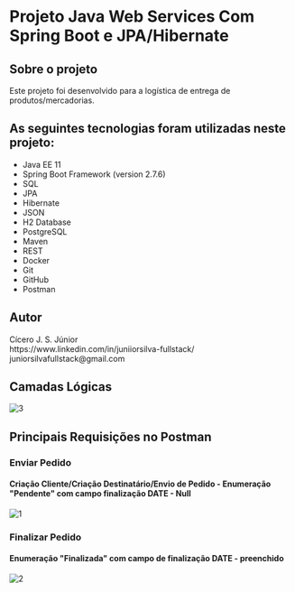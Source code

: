 # Projeto Java Web Services Com Spring Boot e JPA/Hibernate

## Sobre o projeto

Este projeto foi desenvolvido para a logística de entrega de produtos/mercadorias.

## As seguintes tecnologias foram utilizadas neste projeto:

* Java EE 11
* Spring Boot Framework (version 2.7.6)
* SQL
* JPA
* Hibernate
* JSON
* H2 Database
* PostgreSQL
* Maven
* REST
* Docker
* Git
* GitHub
* Postman

## Autor

<p>Cícero J. S. Júnior <br>
https://www.linkedin.com/in/juniiorsilva-fullstack/ <br>
juniorsilvafullstack@gmail.com </p>

## Camadas Lógicas

![3](https://user-images.githubusercontent.com/43589505/209748660-0650deb2-6733-4dff-80c8-5fead81581a0.png)

## Principais Requisições no Postman

### Enviar Pedido
#### Criação Cliente/Criação Destinatário/Envio de Pedido - Enumeração "Pendente" com campo finalização DATE - Null
![1](https://user-images.githubusercontent.com/43589505/209747988-03c88dcc-f185-4015-92be-10286864fa97.png)

### Finalizar Pedido
#### Enumeração "Finalizada" com campo de finalização DATE - preenchido
![2](https://user-images.githubusercontent.com/43589505/209747981-1004969b-81ca-43bf-9b58-3a86e1e16b7f.png)
